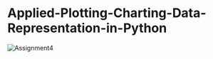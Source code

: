 # Applied-Plotting-Charting-Data-Representation-in-Python


![Assignment4](https://user-images.githubusercontent.com/72176296/193398425-02e2a5b9-8ef2-4b68-bd95-9168b47b8294.png)
